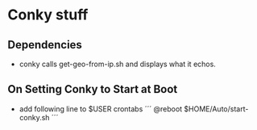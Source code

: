 # Conky stuff

## Dependencies

- conky calls get-geo-from-ip.sh and displays what it echos.

## On Setting Conky to Start at Boot

-  add following line to $USER crontabs
´´´
@reboot $HOME/Auto/start-conky.sh
´´´
